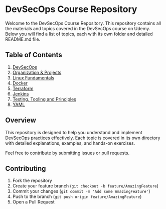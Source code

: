 # DevSecOps Course Repository

Welcome to the DevSecOps Course Repository. This repository contains all the materials and topics covered in the DevSecOps course on Udemy. Below you will find a list of topics, each with its own folder and detailed README.md file.

## Table of Contents

1. [DevSecOps](./DevSecOps/)
2. [Organization & Projects](./Organization%20&%20Projects/)
3. [Linux Fundamentals](./Linux%20Fundamentals/)
4. [Docker](./Docker/)
5. [Terraform](./Terraform/)
6. [Jenkins](./Jenkins/)
7. [Testing, Tooling and Principles](./Testing%2%20Tooling%20and%Principles/)
8. [YAML](./YAML/)

## Overview

This repository is designed to help you understand and implement DevSecOps practices effectively. Each topic is covered in its own directory with detailed explanations, examples, and hands-on exercises.

Feel free to contribute by submitting issues or pull requests.

## Contributing

1. Fork the repository
2. Create your feature branch (`git checkout -b feature/AmazingFeature`)
3. Commit your changes (`git commit -m 'Add some AmazingFeature'`)
4. Push to the branch (`git push origin feature/AmazingFeature`)
5. Open a Pull Request
